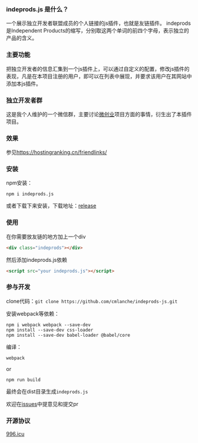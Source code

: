 ### indeprods.js 是什么？
一个展示独立开发者联盟成员的个人链接的js插件，也就是友链插件。
indeprods是Independent Products的缩写，分别取这两个单词的前四个字母，表示独立的产品的含义。

### 主要功能
把独立开发者的信息汇集到一个js插件上，可以通过自定义的配置，修改js插件的表现，凡是在本项目注册的用户，即可以在列表中展现，并要求该用户在其网站中添加本js插件。

### 独立开发者群
这是我个人维护的一个微信群，主要讨论[微创业](https://www.v2ex.com/t/539137#reply86)项目方面的事情，衍生出了本插件项目。

### 效果

参见<https://hostingranking.cn/friendlinks/>

### 安装

npm安装：

```shell
npm i indeprods.js
```

或者下载下来安装，下载地址：[release](https://github.com/cmlanche/indeprods-js/releases)

### 使用
在你需要放友链的地方加上一个div
```html
<div class="indeprods"></div>
```
然后添加indeprods.js依赖

```html
<script src="your indeprods.js"></script>
```

### 参与开发

clone代码：`git clone https://github.com/cmlanche/indeprods-js.git`

安装webpack等依赖：

```
npm i webpack webpack --save-dev
npm install --save-dev css-loader
npm install --save-dev babel-loader @babel/core
```

编译：

```shell
webpack
```

or 

```shell
npm run build
```

最终会在dist目录生成`indeprods.js`

欢迎在[issues](https://github.com/cmlanche/indeprods-js/issues)中提意见和提交pr

### 开源协议
[996.icu](https://github.com/996icu/996.ICU)